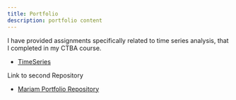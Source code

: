 ```yaml
---
title: Portfolio
description: portfolio content
---
```


I have provided assignments specifically related to time series analysis, that I completed in my CTBA course. 
-  [TimeSeries](/TimeSeries/index.md)

Link to second Repository 
- [Mariam Portfolio Repository](https://github.com/msfall/mariamportfolio)
